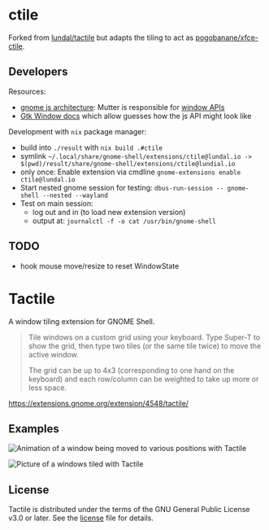 # ctile

Forked from [lundal/tactile](https://gitlab.com/lundal/tactile) but adapts the tiling to act as [pogobanane/xfce-ctile](https://gitlab.com/pogobanane/xfce-ctile).

## Developers

Resources:

- [gnome js architecture](https://gjs.guide/extensions/overview/architecture.html#mutter): Mutter is responsible for [window APIs](https://gjs-docs.gnome.org/meta3~3.30.2/)
- [Gtk Window docs](https://docs.gtk.org/gtk4/method.Window.get_focus.html) which allow guesses how the js API might look like

Development with `nix` package manager:

- build into `./result` with `nix build .#ctile`
- symlink `~/.local/share/gnome-shell/extensions/ctile@lundal.io -> $(pwd)/result/share/gnome-shell/extensions/ctile@lundial.io`
- only once: Enable extension via cmdline `gnome-extensions enable ctile@lundal.io`
- Start nested gnome session for testing: `dbus-run-session -- gnome-shell --nested --wayland`
- Test on main session: 
  - log out and in (to load new extension version)
  - output at: `journalctl -f -o cat /usr/bin/gnome-shell`

## TODO

- hook mouse move/resize to reset WindowState


# Tactile

A window tiling extension for GNOME Shell.

> Tile windows on a custom grid using your keyboard. Type Super-T to show the grid,
> then type two tiles (or the same tile twice) to move the active window.
>
> The grid can be up to 4x3 (corresponding to one hand on the keyboard)
> and each row/column can be weighted to take up more or less space.

https://extensions.gnome.org/extension/4548/tactile/

## Examples

![Animation of a window being moved to various positions with Tactile](examples/tactile.gif)

![Picture of a windows tiled with Tactile](examples/tactile.png)

## License

Tactile is distributed under the terms of the GNU General Public License v3.0 or later.
See the [license](LICENSE) file for details.
